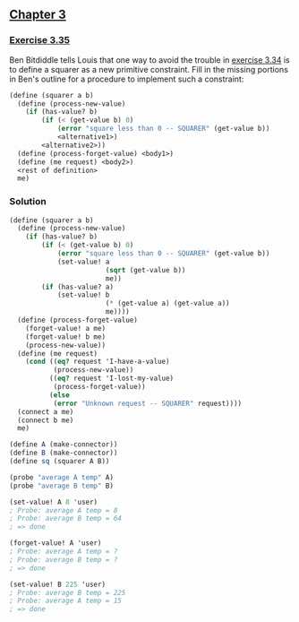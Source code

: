 ## [Chapter 3](../index.md#3-Modularity-Objects-and-State)

### [Exercise 3.35](https://mitpress.mit.edu/sites/default/files/sicp/full-text/book/book-Z-H-22.html#%_thm_3.35)

Ben Bitdiddle tells Louis that one way to avoid the trouble in [exercise 3.34](./Exercise%203.34.md) is to define a squarer as a new primitive constraint. Fill in the missing portions in Ben's outline for a procedure to implement such a constraint:

```scheme
(define (squarer a b)
  (define (process-new-value)
    (if (has-value? b)
        (if (< (get-value b) 0)
            (error "square less than 0 -- SQUARER" (get-value b))
            <alternative1>)
        <alternative2>))
  (define (process-forget-value) <body1>)
  (define (me request) <body2>)
  <rest of definition>
  me)
```

### Solution

```scheme
(define (squarer a b)
  (define (process-new-value)
    (if (has-value? b)
        (if (< (get-value b) 0)
            (error "square less than 0 -- SQUARER" (get-value b))
            (set-value! a
                        (sqrt (get-value b))
                        me))
        (if (has-value? a)
            (set-value! b
                        (* (get-value a) (get-value a))
                        me))))
  (define (process-forget-value)
    (forget-value! a me)
    (forget-value! b me)
    (process-new-value))
  (define (me request)
    (cond ((eq? request 'I-have-a-value)
           (process-new-value))
          ((eq? request 'I-lost-my-value)
           (process-forget-value))
          (else
           (error "Unknown request -- SQUARER" request))))
  (connect a me)
  (connect b me)
  me)
```
```scheme
(define A (make-connector))
(define B (make-connector))
(define sq (squarer A B))

(probe "average A temp" A)
(probe "average B temp" B)

(set-value! A 8 'user)
; Probe: average A temp = 8
; Probe: average B temp = 64
; => done

(forget-value! A 'user)
; Probe: average A temp = ?
; Probe: average B temp = ?
; => done

(set-value! B 225 'user)
; Probe: average B temp = 225
; Probe: average A temp = 15
; => done
```

